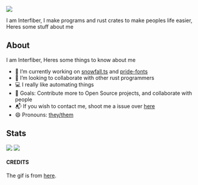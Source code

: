 ![](https://i.giphy.com/media/W6dMBdAdBgdcObSE5E/giphy.webp)

I am Interfiber, I make programs and rust crates to make peoples life easier, Heres some stuff about me

## About
I am Interfiber, Heres some things to know about me
- 🔭 I’m currently working on [snowfall.ts](https://github.com/Interfiber/snowfall.ts) and [pride-fonts](https://github.com/Interfiber/pride-fonts-wrapper)
- 👯 I’m looking to collaborate with other rust programmers
- 💻 I really like automating things
- 🥅 Goals: Contribute more to Open Source projects, and collaborate with people
- 📬 If you wish to contact me, shoot me a issue over [here](https://github.com/Interfiber/Interfiber/issues)
- 😄 Pronouns: [they/them](https://pronoun.is/they/.../themselves)
## Stats
![](https://github-profile-trophy.vercel.app/?username=Interfiber)
![](https://github-readme-stats.vercel.app/api?username=Interfiber)
#### CREDITS
The gif is from [here](https://giphy.com/gifs/hello-cross-stitch-cute-W6dMBdAdBgdcObSE5E).
